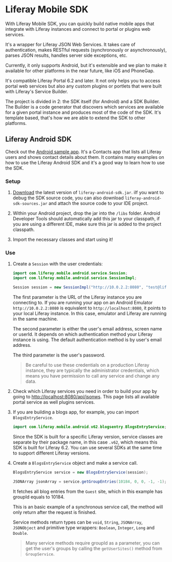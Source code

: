 # Liferay Mobile SDK

With Liferay Mobile SDK, you can quickly build native mobile apps that integrate with Liferay instances and connect to portal or plugins web services.

It's a wrapper for Liferay JSON Web Services. It takes care of authentication, makes RESTful requests (synchronously or asynchronously), parses JSON results, handles server side exceptions, etc.

Currently, it only supports Android, but it's extensible and we plan to make it available for other platforms in the near future, like iOS and PhoneGap.

It's compatible Liferay Portal 6.2 and later. It not only helps you to access portal web services but also any custom plugins or portlets that were built with Liferay's Service Builder.

The project is divided in 2: the SDK itself (for Android) and a SDK Builder. The Builder is a code generator that discovers which services are available for a given portal instance and produces most of the code of the SDK. It's template based, that's how we are able to extend the SDK to other platforms.


## Liferay Android SDK

Check out the [Android sample app](https://github.com/brunofarache/liferay-mobile-sdk-sample-android). It's a Contacts app that lists all Liferay users and shows contact details about them. It contains many examples on how to use the Liferay Android SDK and it's a good way to learn how to use the SDK.

### Setup

1. [Download](https://github.com/brunofarache/liferay-mobile-sdk/releases/) the latest version of `liferay-android-sdk.jar`. iIf you want to debug the SDK source code, you can also download `liferay-android-sdk-sources.jar` and attach the source code to your IDE project.

2. Within your Android project, drop the jar into the `/libs` folder. Android Developer Tools should automatically add this jar to your classpath, if you are using a different IDE, make sure this jar is added to the project classpath.

3. Import the necessary classes and start using it!

### Use

1. Create a `Session` with the user credentials:

	```java
	import com.liferay.mobile.android.service.Session;
	import com.liferay.mobile.android.service.SessionImpl;
	
	Session session = new SessionImpl("http://10.0.2.2:8080", "test@liferay.com", "test");
	```

	The first parameter is the URL of the Liferay instance you are connecting to. If you are running your app on an Android Emulator `http://10.0.2.2:8080` is equivalent to `http://localhost:8080`, it points to your local Liferay instance. In this case, emulator and Liferay are running in the same machine.

	The second parameter is either the user's email address, screen name or userId. It depends on which authentication method your Liferay instance is using. The default authentication method is by user's email address.

	The third parameter is the user's password.

	> Be careful to use these credentials on a production Liferay instance, they are typically the administrator credentials, which means you have permission to call any service and change any data.


2. Check which Liferay services you need in order to build your app by going to [http://localhost:8080/api/jsonws](http://localhost:8080/api/jsonws). This page lists all available portal service as well plugins services.


3. If you are building a blogs app, for example, you can import `BlogsEntryService`.

	```java
	import com.liferay.mobile.android.v62.blogsentry.BlogsEntryService;
	```

	Since the SDK is built for a specific Liferay version, service classes are separate by their package name, in this case `.v62`, which means this SDK is built for Liferay 6.2. You can use several SDKs at the same time to support different Liferay versions.

4. Create a `BlogsEntryService` object and make a service call.

	```java
	BlogsEntryService service = new BlogsEntryService(session);

	JSONArray jsonArray = service.getGroupEntries(10184, 0, 0, -1, -1);
	```
	
	It fetches all blog entries from the `Guest` site, which in this example has groupId equals to 10184.
	
	This is an basic example of a synchronous service call, the method will only return after the request is finished.
	
	Service methods return types can be `void`, `String`, `JSONArray`, `JSONObject` and primitive type wrappers: `Boolean`, `Integer`, `Long` and `Double`.

	> Many service methods require groupId as a parameter, you can get the user's groups by calling the `getUserSites()` method from `GroupService`.
